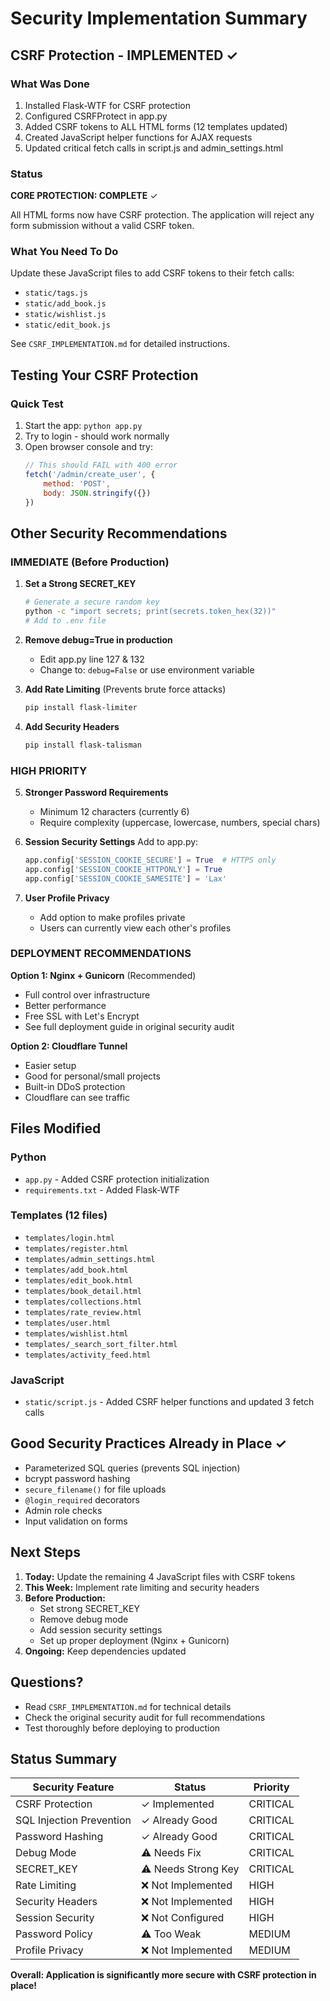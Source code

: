 # Security Implementation Summary

## CSRF Protection - IMPLEMENTED ✓

### What Was Done
1. Installed Flask-WTF for CSRF protection
2. Configured CSRFProtect in app.py
3. Added CSRF tokens to ALL HTML forms (12 templates updated)
4. Created JavaScript helper functions for AJAX requests
5. Updated critical fetch calls in script.js and admin_settings.html

### Status
**CORE PROTECTION: COMPLETE** ✓

All HTML forms now have CSRF protection. The application will reject any form submission without a valid CSRF token.

### What You Need To Do
Update these JavaScript files to add CSRF tokens to their fetch calls:
- `static/tags.js`
- `static/add_book.js`
- `static/wishlist.js`
- `static/edit_book.js`

See `CSRF_IMPLEMENTATION.md` for detailed instructions.

## Testing Your CSRF Protection

### Quick Test
1. Start the app: `python app.py`
2. Try to login - should work normally
3. Open browser console and try:
   ```javascript
   // This should FAIL with 400 error
   fetch('/admin/create_user', {
       method: 'POST',
       body: JSON.stringify({})
   })
   ```

## Other Security Recommendations

### IMMEDIATE (Before Production)

1. **Set a Strong SECRET_KEY**
   ```bash
   # Generate a secure random key
   python -c "import secrets; print(secrets.token_hex(32))"
   # Add to .env file
   ```

2. **Remove debug=True in production**
   - Edit app.py line 127 & 132
   - Change to: `debug=False` or use environment variable

3. **Add Rate Limiting** (Prevents brute force attacks)
   ```bash
   pip install flask-limiter
   ```

4. **Add Security Headers**
   ```bash
   pip install flask-talisman
   ```

### HIGH PRIORITY

5. **Stronger Password Requirements**
   - Minimum 12 characters (currently 6)
   - Require complexity (uppercase, lowercase, numbers, special chars)

6. **Session Security Settings**
   Add to app.py:
   ```python
   app.config['SESSION_COOKIE_SECURE'] = True  # HTTPS only
   app.config['SESSION_COOKIE_HTTPONLY'] = True
   app.config['SESSION_COOKIE_SAMESITE'] = 'Lax'
   ```

7. **User Profile Privacy**
   - Add option to make profiles private
   - Users can currently view each other's profiles

### DEPLOYMENT RECOMMENDATIONS

**Option 1: Nginx + Gunicorn** (Recommended)
- Full control over infrastructure
- Better performance
- Free SSL with Let's Encrypt
- See full deployment guide in original security audit

**Option 2: Cloudflare Tunnel**
- Easier setup
- Good for personal/small projects
- Built-in DDoS protection
- Cloudflare can see traffic

## Files Modified

### Python
- `app.py` - Added CSRF protection initialization
- `requirements.txt` - Added Flask-WTF

### Templates (12 files)
- `templates/login.html`
- `templates/register.html`
- `templates/admin_settings.html`
- `templates/add_book.html`
- `templates/edit_book.html`
- `templates/book_detail.html`
- `templates/collections.html`
- `templates/rate_review.html`
- `templates/user.html`
- `templates/wishlist.html`
- `templates/_search_sort_filter.html`
- `templates/activity_feed.html`

### JavaScript
- `static/script.js` - Added CSRF helper functions and updated 3 fetch calls

## Good Security Practices Already in Place ✓

- Parameterized SQL queries (prevents SQL injection)
- bcrypt password hashing
- `secure_filename()` for file uploads
- `@login_required` decorators
- Admin role checks
- Input validation on forms

## Next Steps

1. **Today:** Update the remaining 4 JavaScript files with CSRF tokens
2. **This Week:** Implement rate limiting and security headers
3. **Before Production:**
   - Set strong SECRET_KEY
   - Remove debug mode
   - Add session security settings
   - Set up proper deployment (Nginx + Gunicorn)
4. **Ongoing:** Keep dependencies updated

## Questions?

- Read `CSRF_IMPLEMENTATION.md` for technical details
- Check the original security audit for full recommendations
- Test thoroughly before deploying to production

## Status Summary

| Security Feature | Status | Priority |
|-----------------|---------|----------|
| CSRF Protection | ✓ Implemented | CRITICAL |
| SQL Injection Prevention | ✓ Already Good | CRITICAL |
| Password Hashing | ✓ Already Good | CRITICAL |
| Debug Mode | ⚠️ Needs Fix | CRITICAL |
| SECRET_KEY | ⚠️ Needs Strong Key | CRITICAL |
| Rate Limiting | ❌ Not Implemented | HIGH |
| Security Headers | ❌ Not Implemented | HIGH |
| Session Security | ❌ Not Configured | HIGH |
| Password Policy | ⚠️ Too Weak | MEDIUM |
| Profile Privacy | ❌ Not Implemented | MEDIUM |

**Overall: Application is significantly more secure with CSRF protection in place!**
